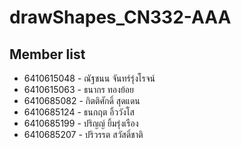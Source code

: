 # drawShapes_CN332-AAA

## Member list
* 6410615048 - ณัฐชนน จันทร์รุ่งโรจน์ 
* 6410615063 - ธนากร ทองย้อย 
* 6410685082 - กิตติศักดิ์ สุดแดน 
* 6410685124 - ธนกฤต อิ้ววังโส 
* 6410685199 - ปริญญ์ ยิ้มรุ่งเรือง 
* 6410685207 - ปริวรรต สวัสดิ์ชาติ 
